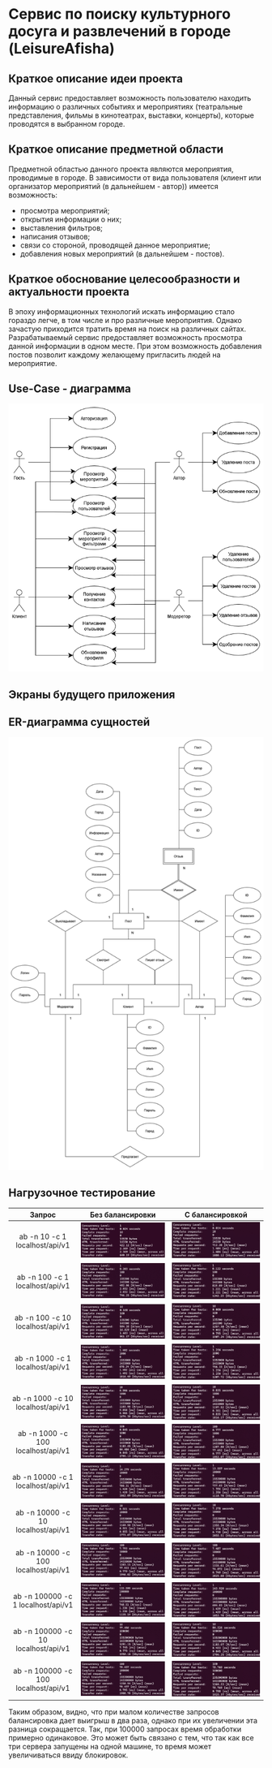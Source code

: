 # Сервис по поиску культурного досуга и развлечений в городе (LeisureAfisha)

## Краткое описание идеи проекта
Данный сервис предоставляет возможность пользователю находить информацию о различных событиях и мероприятиях (театральные представления, фильмы в кинотеатрах, выставки, концерты), которые проводятся в выбранном городе.

## Краткое описание предметной области
Предметной областью данного проекта являются мероприятия, проводимые в городе. В зависимости от вида пользователя (клиент или организатор мероприятий (в дальнейшем - автор)) имеется возможность:
- просмотра мероприятий;
- открытия информации о них;
- выставления фильтров;
- написания отзывов;
- связи со стороной, проводящей данное мероприятие;
- добавления новых мероприятий (в дальнейшем - постов).

## Краткое обоснование целесообразности и актуальности проекта
В эпоху информационных технологий искать информацию стало гораздо легче, в том числе и про различные мероприятия. Однако зачастую приходится тратить время на поиск на различных сайтах. Разрабатываемый сервис предоставляет возможность просмотра данной информации в одном месте. При этом возможность добавления постов позволит каждому желающему пригласить людей на мероприятие.

## Use-Case - диаграмма
![Use-Case диаграмма](inc/img/use_case.png)

## Экраны будущего приложения



## ER-диаграмма сущностей
![ER-диаграмма](inc/img/er.png)

## Нагрузочное тестирование

|                Запрос                |          Без балансировки           |           С балансировкой           |
| :----------------------------------: | :---------------------------------: | :---------------------------------: |
|    ab -n 10 -c 1 localhost/api/v1    | ![test_01_1](./inc/img/ab_01_1.png) | ![test_01_2](./inc/img/ab_01_2.png) |
|   ab -n 100 -c 1 localhost/api/v1    | ![test_02_1](./inc/img/ab_02_1.png) | ![test_02_2](./inc/img/ab_02_2.png) |
|   ab -n 100 -c 10 localhost/api/v1   | ![test_03_1](./inc/img/ab_03_1.png) | ![test_03_2](./inc/img/ab_03_2.png) |
|   ab -n 1000 -c 1 localhost/api/v1   | ![test_04_1](./inc/img/ab_04_1.png) | ![test_04_2](./inc/img/ab_04_2.png) |
|  ab -n 1000 -c 10 localhost/api/v1   | ![test_05_1](./inc/img/ab_05_1.png) | ![test_05_2](./inc/img/ab_05_2.png) |
|  ab -n 1000 -c 100 localhost/api/v1  | ![test_06_1](./inc/img/ab_06_1.png) | ![test_06_2](./inc/img/ab_06_2.png) |
|  ab -n 10000 -c 1 localhost/api/v1   | ![test_07_1](./inc/img/ab_07_1.png) | ![test_07_2](./inc/img/ab_07_2.png) |
|  ab -n 10000 -c 10 localhost/api/v1  | ![test_08_1](./inc/img/ab_08_1.png) | ![test_08_2](./inc/img/ab_08_2.png) |
| ab -n 10000 -c 100 localhost/api/v1  | ![test_09_1](./inc/img/ab_09_1.png) | ![test_09_2](./inc/img/ab_09_2.png) |
|  ab -n 100000 -c 1 localhost/api/v1  | ![test_10_1](./inc/img/ab_10_1.png) | ![test_10_2](./inc/img/ab_10_2.png) |
| ab -n 100000 -c 10 localhost/api/v1  | ![test_11_1](./inc/img/ab_11_1.png) | ![test_11_2](./inc/img/ab_11_2.png) |
| ab -n 100000 -c 100 localhost/api/v1 | ![test_12_1](./inc/img/ab_12_1.png) | ![test_12_2](./inc/img/ab_12_2.png) |

Таким образом, видно, что при малом количестве запросов балансировка дает выигрыш в два раза, однако при их увеличении эта разница сокращается. Так, при 100000 запросах время обработки примерно одинаковое. Это может быть связано с тем, что так как все три сервера запущены на одной машине, то время может увеличиваться ввиду блокировок.
